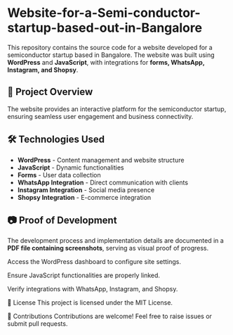 # Website-for-a-Semi-conductor-startup-based-out-in-Bangalore


This repository contains the source code for a website developed for a semiconductor startup based in Bangalore. The website was built using **WordPress** and **JavaScript**, with integrations for **forms, WhatsApp, Instagram, and Shopsy**.

## 📌 Project Overview
The website provides an interactive platform for the semiconductor startup, ensuring seamless user engagement and business connectivity.

## 🛠️ Technologies Used
- **WordPress** - Content management and website structure
- **JavaScript** - Dynamic functionalities
- **Forms** - User data collection
- **WhatsApp Integration** - Direct communication with clients
- **Instagram Integration** - Social media presence
- **Shopsy Integration** - E-commerce integration

## 📷 Proof of Development
The development process and implementation details are documented in a **PDF file containing screenshots**, serving as visual proof of progress.

Access the WordPress dashboard to configure site settings.

Ensure JavaScript functionalities are properly linked.

Verify integrations with WhatsApp, Instagram, and Shopsy.

📜 License
This project is licensed under the MIT License.

🤝 Contributions
Contributions are welcome! Feel free to raise issues or submit pull requests.
